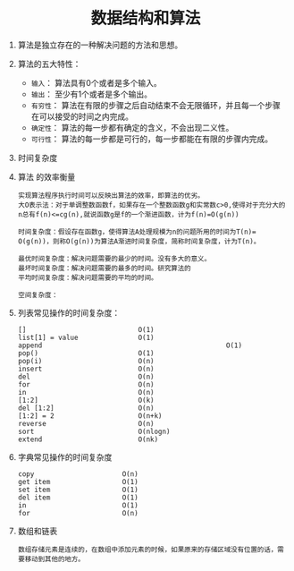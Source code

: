 <center><h1>数据结构和算法
</center>

1. 算法是独立存在的一种解决问题的方法和思想。

2. 算法的五大特性：

    + `输入`： 算法具有0个或者是多个输入。
    + `输出`： 至少有1个或者是多个输出。
    + `有穷性`： 算法在有限的步骤之后自动结束不会无限循环，并且每一个步骤在可以接受的时间之内完成。
    + `确定性`： 算法的每一步都有确定的含义，不会出现二义性。
    + `可行性`： 算法的每一步都是可行的，每一步都能在有限的步骤内完成。

3. 时间复杂度

4. 算法 的效率衡量

    ```shell
    实现算法程序执行时间可以反映出算法的效率，即算法的优劣。
    大O表示法：对于单调整数函数f，如果存在一个整数函数g和实常数c>0,使得对于充分大的n总有f(n)<=cg(n),就说函数g是f的一个渐进函数，计为f(n)=O(g(n))
    
    时间复杂度：假设存在函数g，使得算法A处理规模为n的问题所用的时间为T(n)= O(g(n))，则称O(g(n))为算法A渐进时间复杂度，简称时间复杂度，计为T(n)。
    
    最优时间复杂度：解决问题需要的最少的时间。没有多大的意义。
    最坏时间复杂度：解决问题需要的最多的时间。研究算法的
    平均时间复杂度：解决问题需要的平均的时间。
    
    空间复杂度：
    ```

5. 列表常见操作的时间复杂度：

    ```shell
    []                            O(1)
    list[1] = value               O(1)
    append												O(1)
    pop()                         O(1)
    pop(i)                        O(n)
    insert                        O(n)
    del                           O(n)
    for                           O(n)
    in                            O(n)
    [1:2]                         O(k)
    del [1:2]                     O(n)
    [1:2] = 2                     O(n+k)
    reverse                       O(n)
    sort                          O(nlogn)
    extend                        O(nk)
    ```

6. 字典常见操作的时间复杂度

    ```shell
    copy                      O(n)
    get item                  O(1)
    set item                  O(1)
    del item                  O(1)
    in                        O(1)
    for                       O(n)
    ```

7. 数组和链表

    ```shell
    数组存储元素是连续的，在数组中添加元素的时候，如果原来的存储区域没有位置的话，需要移动到其他的地方。
    ```

    